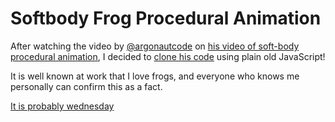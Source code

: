 # Softbody Frog Procedural Animation

After watching the video by [@argonautcode](https://www.youtube.com/@argonautcode) on [his video of soft-body procedural animation](https://www.youtube.com/watch?v=GXh0Vxg7AnQ), I decided to [clone his code](https://github.com/argonautcode/soft-body-proc-anim) using plain old JavaScript!

It is well known at work that I love frogs, and everyone who knows me personally can confirm this as a fact.

[It is probably wednesday](https://it-is-wednesday-h8b0jbgn2-davidromans-projects.vercel.app/)

